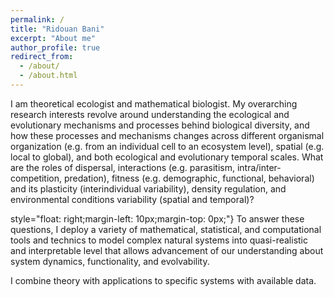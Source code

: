 ```yaml
---
permalink: /
title: "Ridouan Bani"
excerpt: "About me"
author_profile: true
redirect_from:
  - /about/
  - /about.html
---
```




I am theoretical ecologist and mathematical biologist. My overarching research interests revolve around understanding the ecological and evolutionary mechanisms and processes behind biological diversity, and how these processes and mechanisms changes across different organismal organization (e.g. from an individual cell to an ecosystem level), spatial (e.g. local to global), and both ecological and evolutionary temporal scales. What are the roles of dispersal, interactions (e.g. parasitism, intra/inter-competition, predation), fitness (e.g. demographic, functional, behavioral) and its plasticity (interindividual variability), density regulation, and environmental conditions variability (spatial and temporal)? 

style="float: right;margin-left: 10px;margin-top: 0px;"}
To answer these questions, I deploy a variety of mathematical, statistical, and computational tools and technics to model complex natural systems into quasi-realistic and interpretable level that allows advancement of our understanding about system dynamics, functionality, and evolvability.

I combine theory with applications to specific systems with available data.




